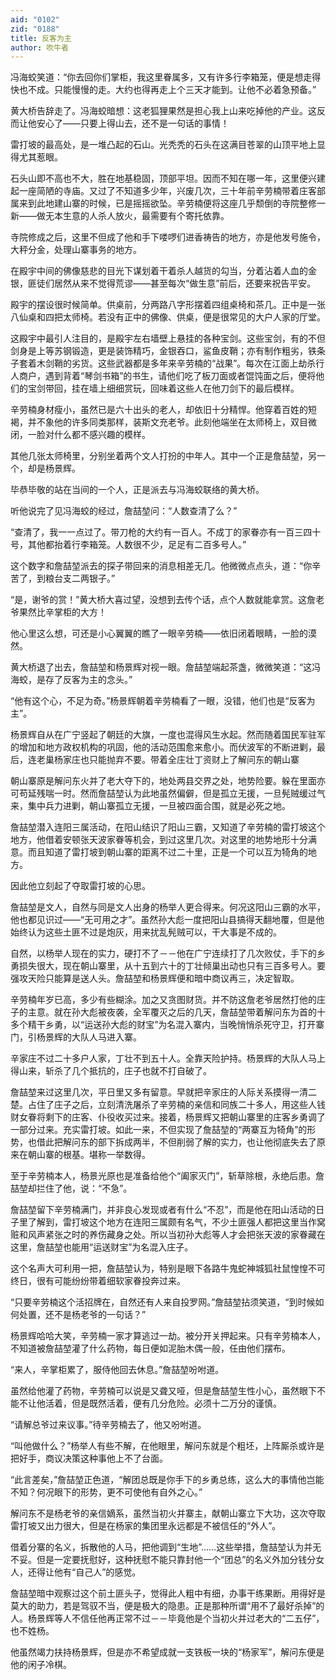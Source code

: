 ```yaml
---
aid: "0102"
zid: "0188"
title: 反客为主
author: 吹牛者
---
```


冯海蛟笑道：“你去回你们掌柜，我这里眷属多，又有许多行李箱笼，便是想走得快也不成。只能慢慢的走。大约也得再走上个三天才能到。让他不必着急预备。”

黄大桥告辞走了。冯海蛟暗想：这老狐狸果然是担心我上山来吃掉他的产业。这反而让他安心了――只要上得山去，还不是一句话的事情！

雷打坡的最高处，是一堆凸起的石山。光秃秃的石头在这满目苍翠的山顶平地上显得尤其惹眼。

石头山即不高也不大，胜在地基稳固，顶部平坦。因而不知在哪一年，这里便兴建起一座简陋的寺庙。又过了不知道多少年，兴废几次，三十年前辛劳楠带着庄客部属来到此地建山寨的时候，已是摇摇欲坠。辛劳楠便将这座几乎颓倒的寺院整修一新――做无本生意的人杀人放火，最需要有个寄托依靠。

寺院修成之后，这里不但成了他和手下喽啰们进香祷告的地方，亦是他发号施令，大秤分金，处理山寨事务的地方。

在殿宇中间的佛像慈悲的目光下谋划着干着杀人越货的勾当，分着沾着人血的金银，匪徒们居然从来不觉得荒谬――甚至每次“做生意”前后，还要来祝告平安。

殿宇的摆设很时候简单。供桌前，分两路八字形摆着四组桌椅和茶几。正中是一张八仙桌和四把太师椅。若没有正中的佛像、供桌，便是很常见的大户人家的厅堂。

这殿宇中最引人注目的，是殿宇左右墙壁上悬挂的各种宝剑。这些宝剑，有的不但剑身是上等苏钢锻造，更是装饰精巧，金银吞口，鲨鱼皮鞘；亦有制作粗劣，铁条子套着木剑鞘的劣货。这些武器都是多年来辛劳楠的“战果”。每次在江面上劫杀行人商户，遇到背着“琴剑书箱”的书生，请他们吃了板刀面或者馄饨面之后，便将他们的宝剑带回，挂在墙上细细赏玩，回味着这些人在他刀剑下的最后模样。

辛劳楠身材瘦小，虽然已是六十出头的老人，却依旧十分精悍。他穿着百姓的短褐，并不象他的许多同类那样，装斯文充老爷。此刻他端坐在太师椅上，双目微闭，一脸对什么都不感兴趣的模样。

其他几张太师椅里，分别坐着两个文人打扮的中年人。其中一个正是詹喆堃，另一个，却是杨景辉。

毕恭毕敬的站在当间的一个人，正是派去与冯海蛟联络的黄大桥。

听他说完了见冯海蛟的经过，詹喆堃问：“人数查清了么？”

“查清了，我一一点过了。带刀枪的大约有一百人。不成丁的家眷亦有一百三四十号，其他都抬着行李箱笼。人数很不少，足足有二百多号人。”

这个数字和詹喆堃派去的探子带回来的消息相差无几。他微微点点头，道：“你辛苦了，到粮台支二两银子。”

“是，谢爷的赏！”黄大桥大喜过望，没想到去传个话，点个人数就能拿赏。这詹老爷果然比辛掌柜的大方！

他心里这么想，可还是小心翼翼的瞧了一眼辛劳楠――依旧闭着眼睛，一脸的漠然。

黄大桥退了出去，詹喆堃和杨景辉对视一眼。詹喆堃端起茶盏，微微笑道：“这冯海蛟，是存了反客为主的念头。”

“他有这个心，不足为奇。”杨景辉朝着辛劳楠看了一眼，没错，他们也是“反客为主”。

杨景辉自从在广宁竖起了朝廷的大旗，一度也混得风生水起。然而随着国民军驻军的增加和地方政权机构的巩固，他的活动范围愈来愈小。而伏波军的不断进剿，最后，连老巢杨家庄也只能抛弃不要。带着全庄壮丁资财上了解问东的朝山寨

朝山寨原是解问东火并了老大夺下的，地处两县交界之处，地势险要。躲在里面亦可苟延残喘一时。然而詹喆堃认为此地虽然偏僻，但是孤立无援，一旦髡贼缓过气来，集中兵力进剿，朝山寨孤立无援，一旦被四面合围，就是必死之地。

詹喆堃潜入连阳三属活动，在阳山结识了阳山三霸，又知道了辛劳楠的雷打坡这个地方，他借着安顿张天波家眷等机会，到过这里几次。对这里的地势地形十分满意。而且知道了雷打坡到朝山寨的距离不过二十里，正是一个可以互为犄角的地方。

因此他立刻起了夺取雷打坡的心思。

詹喆堃是文人，自然与同是文人出身的杨举人更合得来。何况这阳山三霸的水平，他也都见识过――“无可用之才”。虽然孙大彪一度把阳山县搞得天翻地覆，但是他始终认为这些土匪不过是炮灰，用来扰乱髡贼可以，干大事是不成的。

自然，以杨举人现在的实力，硬打不了－－他在广宁连续打了几次败仗，手下的乡勇损失很大，现在朝山寨里，从十五到六十的丁壮倾巢出动也只有三百多号人。要强攻天险只能算是送人头。詹喆堃和杨景辉便和暗中商议再三，决定智取。

辛劳楠年岁已高，多少有些糊涂。加之又贪图财货。并不防这詹老爷居然打他的庄子的主意。就在孙大彪被夜袭，全军覆灭之后的几天，詹喆堃带着解问东为首的十多个精干乡勇，以“运送孙大彪的财宝”为名混入寨内，当晚悄悄杀死守卫，打开寨门，引杨景辉的大队人马进入寨。

辛家庄不过二十多户人家，丁壮不到五十人。全靠天险护持。杨景辉的大队人马上得山来，斩杀了几个抵抗的，庄子也就不打自破了。

詹喆堃来过这里几次，平日里又多有留意。早就把辛家庄的人际关系摸得一清二楚。占住了庄子之后，立刻清洗屠杀了辛劳楠的亲信和同族二十多人，用这些人钱财女眷将剩下的庄客、仆役收买过来。接着，杨景辉又把朝山寨里的庄客乡勇调了一部分过来。充实雷打坡。如此一来，不但实现了詹喆堃的“两寨互为犄角”的形势，也借此把解问东的部下拆成两半，不但削弱了解的实力，也让他彻底失去了原来在朝山寨的根基。堪称一举数得。

至于辛劳楠本人，杨景光原也是准备给他个“阖家灭门”，斩草除根，永绝后患。詹喆堃却拦住了他，说：“不急”。

詹喆堃留下辛劳楠满门，并非良心发现或者有什么“不忍”，而是他在阳山活动的日子里了解到，雷打坡这个地方在连阳三属颇有名气，不少土匪强人都把这里当作窝赃和风声紧张之时的养伤藏身之处。所以当初孙大彪等人才会把张天波的家眷藏在这里，詹喆堃也能用“运送财宝”为名混入庄子。

这个名声大可利用一把，詹喆堃认为，特别是眼下各路牛鬼蛇神城狐社鼠惶惶不可终日，很有可能纷纷带着细软家眷投奔过来。

“只要辛劳楠这个活招牌在，自然还有人来自投罗网。”詹喆堃拈须笑道，“到时候如何处置，还不是杨老爷的一句话？”

杨景辉哈哈大笑，辛劳楠一家才算逃过一劫。被分开关押起来。只有辛劳楠本人，不知道被詹喆堃灌了什么药物，每日便如泥胎木偶一般，任由他们摆布。

“来人，辛掌柜累了，服侍他回去休息。”詹喆堃吩咐道。

虽然给他灌了药物，辛劳楠可以说是又聋又哑，但是詹喆堃生性小心，虽然眼下不能不让他活着，但是既然活着，便有几分危险。必须十二万分的谨慎。

“请解总爷过来议事。”待辛劳楠去了，他又吩咐道。

“叫他做什么？”杨举人有些不解，在他眼里，解问东就是个粗坯，上阵厮杀或许是把好手，商议决策这种事他上不了台面。

“此言差矣，”詹喆堃正色道，“解团总既是你手下的乡勇总练，这么大的事情他岂能不知？何况眼下的形势，更不可使他有自外之心。”

解问东不是杨老爷的亲信嫡系，虽然当初火并寨主，献朝山寨立下大功，这次夺取雷打坡又出力很大，但是在杨家的集团里永远都是不被信任的“外人”。

借着分寨的名义，拆散他的人马，把他调到“生地”……这些举措，詹喆堃认为并无不妥。但是一定要抚慰好，这种抚慰不能只靠封他一个“团总”的名义外加分钱分女人，还得让他有“自己人”的感觉。

詹喆堃暗中观察过这个前土匪头子，觉得此人粗中有细，办事干练果断。用得好是莫大的助力，若是驾驭不当，便是极大的隐患。正是那种所谓“用不了最好杀掉”的人。杨景辉等人不信任他再正常不过－－毕竟他是个当初火并过老大的“二五仔”，也不姓杨。

他虽然竭力扶持杨景辉，但是亦不希望成就一支铁板一块的“杨家军”，解问东便是他的闲子冷棋。
